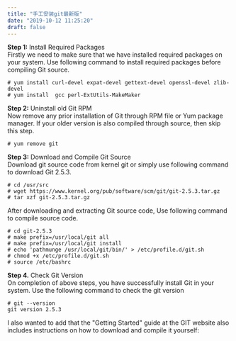 ```yaml
---
title: "手工安装git最新版"
date: "2019-10-12 11:25:20"
draft: false
---
```

**Step 1:** Install Required Packages<br />Firstly we need to make sure that we have installed required packages on your system. Use following command to install required packages before compiling Git source.
```
# yum install curl-devel expat-devel gettext-devel openssl-devel zlib-devel
# yum install  gcc perl-ExtUtils-MakeMaker
```
**Step 2:** Uninstall old Git RPM<br />Now remove any prior installation of Git through RPM file or Yum package manager. If your older version is also compiled through source, then skip this step.
```
# yum remove git
```
**Step 3:** Download and Compile Git Source<br />Download git source code from kernel git or simply use following command to download Git 2.5.3.
```
# cd /usr/src
# wget https://www.kernel.org/pub/software/scm/git/git-2.5.3.tar.gz
# tar xzf git-2.5.3.tar.gz
```
After downloading and extracting Git source code, Use following command to compile source code.
```
# cd git-2.5.3
# make prefix=/usr/local/git all
# make prefix=/usr/local/git install
# echo 'pathmunge /usr/local/git/bin/' > /etc/profile.d/git.sh 
# chmod +x /etc/profile.d/git.sh
# source /etc/bashrc
```
**Step 4.** Check Git Version<br />On completion of above steps, you have successfully install Git in your system. Use the following command to check the git version
```
# git --version
git version 2.5.3
```
I also wanted to add that the "Getting Started" guide at the GIT website also includes instructions on how to download and compile it yourself:

